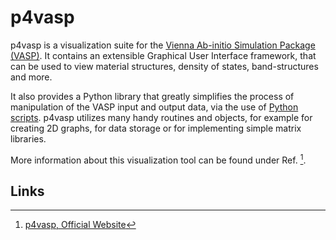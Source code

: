 # p4vasp

p4vasp is a visualization suite for the [Vienna Ab-initio Simulation Package (VASP)](../modeling/vasp.md). It contains an extensible Graphical User Interface framework, that can be used to view material structures, density of states, band-structures and more.

It also provides a Python library that greatly simplifies the process of manipulation of the VASP input and output data, via the use of [Python scripts](../scripting/python.md). p4vasp utilizes many handy routines and objects, for example for creating 2D graphs, for data storage or for implementing simple matrix libraries.

More information about this visualization tool can be found under Ref. [^1].

## Links

[^1]: [p4vasp, Official Website](http://p4vasp.at/)

